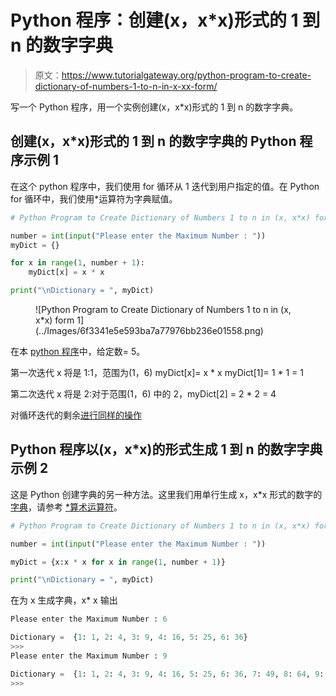 # Python 程序：创建(x，x*x)形式的 1 到 n 的数字字典

> 原文：<https://www.tutorialgateway.org/python-program-to-create-dictionary-of-numbers-1-to-n-in-x-xx-form/>

写一个 Python 程序，用一个实例创建(x，x*x)形式的 1 到 n 的数字字典。

## 创建(x，x*x)形式的 1 到 n 的数字字典的 Python 程序示例 1

在这个 python 程序中，我们使用 for 循环从 1 迭代到用户指定的值。在 Python for 循环中，我们使用*运算符为字典赋值。

```py
# Python Program to Create Dictionary of Numbers 1 to n in (x, x*x) form

number = int(input("Please enter the Maximum Number : "))
myDict = {}

for x in range(1, number + 1):
    myDict[x] = x * x

print("\nDictionary = ", myDict)
```

<figure class="wp-block-image">![Python Program to Create Dictionary of Numbers 1 to n in (x, x*x) form 1](../Images/6f3341e5e593ba7a77976bb236e01558.png)</figure>

在本 [python 程序](https://www.tutorialgateway.org/python-programming-examples/)中，给定数= 5。

第一次迭代 x 将是 1:1，范围为(1，6)
myDict[x]= x * x
myDict[1]= 1 * 1 = 1

第二次迭代 x 将是 2:对于范围(1，6)
中的 2，myDict[2] = 2 * 2 = 4

对循环迭代的剩余[进行同样的操作](https://www.tutorialgateway.org/python-for-loop/)

## Python 程序以(x，x*x)的形式生成 1 到 n 的数字字典示例 2

这是 Python 创建字典的另一种方法。这里我们用单行生成 x，x*x 形式的数字的[字典](https://www.tutorialgateway.org/python-dictionary/)，请参考 [*算术运算符](https://www.tutorialgateway.org/python-arithmetic-operators/)。

```py
# Python Program to Create Dictionary of Numbers 1 to n in (x, x*x) form

number = int(input("Please enter the Maximum Number : "))

myDict = {x:x * x for x in range(1, number + 1)}

print("\nDictionary = ", myDict)
```

在为 x 生成字典，x* x 输出

```py
Please enter the Maximum Number : 6

Dictionary =  {1: 1, 2: 4, 3: 9, 4: 16, 5: 25, 6: 36}
>>> 
Please enter the Maximum Number : 9

Dictionary =  {1: 1, 2: 4, 3: 9, 4: 16, 5: 25, 6: 36, 7: 49, 8: 64, 9: 81}
>>> 
```